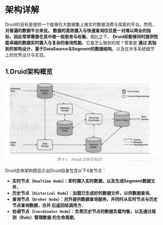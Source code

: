 架构详解
================================================================================
Druid的目标是提供一个能够在大数据集上做实时数据消费与探索的平台。然而，**对普遍的数据平台来说，
数据的高效摄入与快速查询往往是一对难以两全的指标，因此常常需要在其中做一些取舍与权衡**。相比之下，
**Druid却能够同时提供性能卓越的数据实时摄入与复杂的查询性能**。它是怎么做到的呢？答案是 **通过
其独到的架构设计、基于DataSource与Segment的数据结构**，以及在许多系统细节上的优秀设计与实现。

## 1.Druid架构概览

![Druid架构](img/1.jpeg)

Druid总体架构图显示出Druid自身包含以下4类节点：
+ **实时节点（`Realtime Node`）：即时摄入实时数据，以及生成Segment数据文件**。 
+ **历史节点（`Historical Node`）：加载已生成好的数据文件，以供数据查询**。
+ **查询节点（`Broker Node`）：对外提供数据查询服务，并同时从实时节点与历史节点查询数据，合并
后返回给调用方**。
+ **协调节点（`Coordinator Node`）：负责历史节点的数据负载均衡，以及通过规则（Rule）管理数据
的生命周期**。



